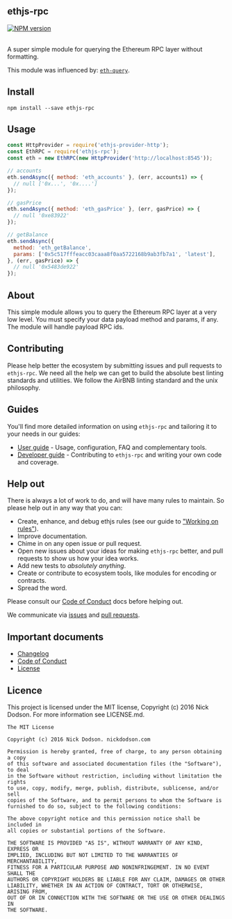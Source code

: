 ## ethjs-rpc

<div>
  <!-- NPM Version -->
  <a href="https://www.npmjs.org/package/@metamask/ethjs-rpc">
    <img src="http://img.shields.io/npm/v/@metamask/ethjs-rpc.svg"
    alt="NPM version" />
  </a>
</div>

<br />

A super simple module for querying the Ethereum RPC layer without formatting.

This module was influenced by: [`eth-query`](https://github.com/ethereumjs/eth-query).

## Install

```
npm install --save ethjs-rpc
```

## Usage

```js
const HttpProvider = require('ethjs-provider-http');
const EthRPC = require('ethjs-rpc');
const eth = new EthRPC(new HttpProvider('http://localhost:8545'));

// accounts
eth.sendAsync({ method: 'eth_accounts' }, (err, accounts1) => {
  // null ['0x...', '0x....']
});

// gasPrice
eth.sendAsync({ method: 'eth_gasPrice' }, (err, gasPrice) => {
  // null '0xe83922'
});

// getBalance
eth.sendAsync({
  method: 'eth_getBalance',
  params: ['0x5c517fffeacc03caaa8f0aa5722168b9ab3fb7a1', 'latest'],
}, (err, gasPrice) => {
  // null '0x5483de922'
});
```

## About

This simple module allows you to query the Ethereum RPC layer at a very low level. You must specify your data payload method and params, if any. The module will handle payload RPC ids.

## Contributing

Please help better the ecosystem by submitting issues and pull requests to `ethjs-rpc`. We need all the help we can get to build the absolute best linting standards and utilities. We follow the AirBNB linting standard and the unix philosophy.

## Guides

You'll find more detailed information on using `ethjs-rpc` and tailoring it to your needs in our guides:

- [User guide](docs/user-guide.md) - Usage, configuration, FAQ and complementary tools.
- [Developer guide](docs/developer-guide.md) - Contributing to `ethjs-rpc` and writing your own code and coverage.

## Help out

There is always a lot of work to do, and will have many rules to maintain. So please help out in any way that you can:

- Create, enhance, and debug ethjs rules (see our guide to ["Working on rules"](./github/CONTRIBUTING.md)).
- Improve documentation.
- Chime in on any open issue or pull request.
- Open new issues about your ideas for making `ethjs-rpc` better, and pull requests to show us how your idea works.
- Add new tests to *absolutely anything*.
- Create or contribute to ecosystem tools, like modules for encoding or contracts.
- Spread the word.

Please consult our [Code of Conduct](CODE_OF_CONDUCT.md) docs before helping out.

We communicate via [issues](https://github.com/MetaMask/ethjs-rpc/issues) and [pull requests](https://github.com/MetaMask/ethjs-rpc/pulls).

## Important documents

- [Changelog](CHANGELOG.md)
- [Code of Conduct](CODE_OF_CONDUCT.md)
- [License](https://raw.githubusercontent.com/ethjs/ethjs-rpc/master/LICENSE)

## Licence

This project is licensed under the MIT license, Copyright (c) 2016 Nick Dodson. For more information see LICENSE.md.

```
The MIT License

Copyright (c) 2016 Nick Dodson. nickdodson.com

Permission is hereby granted, free of charge, to any person obtaining a copy
of this software and associated documentation files (the "Software"), to deal
in the Software without restriction, including without limitation the rights
to use, copy, modify, merge, publish, distribute, sublicense, and/or sell
copies of the Software, and to permit persons to whom the Software is
furnished to do so, subject to the following conditions:

The above copyright notice and this permission notice shall be included in
all copies or substantial portions of the Software.

THE SOFTWARE IS PROVIDED "AS IS", WITHOUT WARRANTY OF ANY KIND, EXPRESS OR
IMPLIED, INCLUDING BUT NOT LIMITED TO THE WARRANTIES OF MERCHANTABILITY,
FITNESS FOR A PARTICULAR PURPOSE AND NONINFRINGEMENT. IN NO EVENT SHALL THE
AUTHORS OR COPYRIGHT HOLDERS BE LIABLE FOR ANY CLAIM, DAMAGES OR OTHER
LIABILITY, WHETHER IN AN ACTION OF CONTRACT, TORT OR OTHERWISE, ARISING FROM,
OUT OF OR IN CONNECTION WITH THE SOFTWARE OR THE USE OR OTHER DEALINGS IN
THE SOFTWARE.
```
